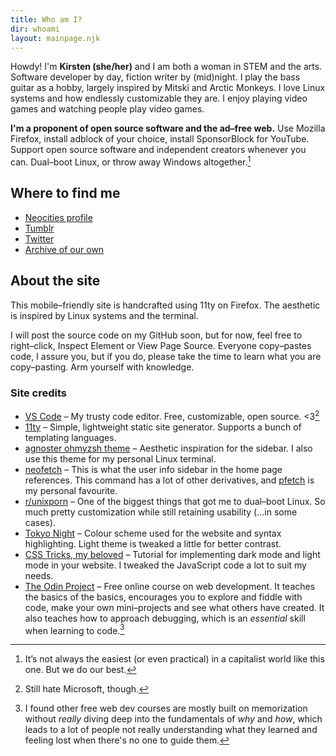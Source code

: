 ```yaml
---
title: Who am I?
dir: whoami
layout: mainpage.njk
---
```


Howdy! I'm **Kirsten (she/her)** and I am both a woman in STEM and the arts. Software developer by day, fiction writer by (mid)night. I play the bass guitar as a hobby, largely inspired by Mitski and Arctic Monkeys. I love Linux systems and how endlessly customizable they are. I enjoy playing video games and watching people play video games.

**I'm a proponent of open source software and the ad–free web.** Use Mozilla Firefox, install adblock of your choice, install SponsorBlock for YouTube. Support open source software and independent creators whenever you can. Dual–boot Linux, or throw away Windows altogether.[^1]

## Where to find me

- [Neocities profile](https://neocities.org/site/10kph)
- [Tumblr](https://femslashes.tumblr.com/)
- [Twitter](https://twitter.com/10kph)
- [Archive of our own](https://archiveofourown.org/users/symmetra)

## About the site

This mobile–friendly site is handcrafted using 11ty on Firefox. The aesthetic is inspired by Linux systems and the terminal.

I will post the source code on my GitHub soon, but for now, feel free to right–click, Inspect Element or View Page Source. Everyone copy–pastes code, I assure you, but if you do, please take the time to learn what you are copy–pasting. Arm yourself with knowledge.

### Site credits

- [VS Code](https://code.visualstudio.com/) – My trusty code editor. Free, customizable, open source. <3[^2]
- [11ty](https://www.11ty.dev/docs/getting-started/) – Simple, lightweight static site generator. Supports a bunch of templating languages.
- [agnoster ohmyzsh theme](https://github.com/ohmyzsh/ohmyzsh/wiki/Themes#agnoster) – Aesthetic inspiration for the sidebar. I also use this theme for my personal Linux terminal.
- [neofetch](https://github.com/dylanaraps/neofetch) – This is what the user info sidebar in the home page references. This command has a lot of other derivatives, and [pfetch](https://github.com/dylanaraps/pfetch) is my personal favourite.
- [r/unixporn](https://www.reddit.com/r/unixporn/) – One of the biggest things that got me to dual–boot Linux. So much pretty customization while still retaining usability (…in some cases).
- [Tokyo Night](https://github.com/folke/tokyonight.nvim) – Colour scheme used for the website and syntax highlighting. Light theme is tweaked a little for better contrast.
- [CSS Tricks, my beloved](https://css-tricks.com/a-complete-guide-to-dark-mode-on-the-web) – Tutorial for implementing dark mode and light mode in your website. I tweaked the JavaScript code a lot to suit my needs.
- [The Odin Project](https://www.theodinproject.com/) – Free online course on web development. It teaches the basics of the basics, encourages you to explore and fiddle with code, make your own mini–projects and see what others have created. It also teaches how to approach debugging, which is an _essential_ skill when learning to code.[^3]

[^1]: It’s not always the easiest (or even practical) in a capitalist world like this one. But we do our best.
[^2]: Still hate Microsoft, though.
[^3]: I found other free web dev courses are mostly built on memorization without _really_ diving deep into the fundamentals of _why_ and _how_, which leads to a lot of people not really understanding what they learned and feeling lost when there's no one to guide them.
